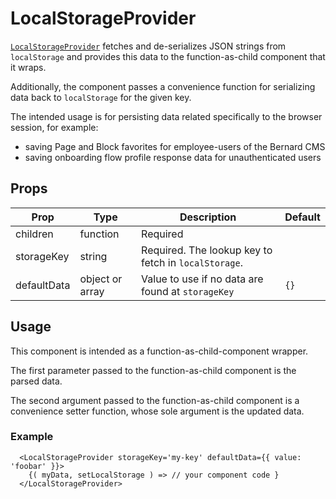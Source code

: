 # LocalStorageProvider

[`LocalStorageProvider`](/src/components/LocalStorageProvider/index.js) fetches and de-serializes JSON strings from `localStorage` and provides this data to the function-as-child component that it wraps.

Additionally, the component passes a convenience function for serializing data back to `localStorage` for the given key.

The intended usage is for persisting data related specifically to the browser session, for example:

- saving Page and Block favorites for employee-users of the Bernard CMS
- saving onboarding flow profile response data for unauthenticated users

## Props

Prop|Type|Description|Default
----|----|----|----
children| function | Required |
storageKey| string |Required. The lookup key to fetch in `localStorage`. |
defaultData| object or array | Value to use if no data are found at `storageKey` | `{}` |

## Usage

This component is intended as a function-as-child-component wrapper.

The first parameter passed to the function-as-child component is the parsed data.

The second argument passed to the function-as-child component is a convenience setter function, whose sole argument is the updated data.

### Example

```
  <LocalStorageProvider storageKey='my-key' defaultData={{ value: 'foobar' }}>
    {( myData, setLocalStorage ) => // your component code }
  </LocalStorageProvider>
```
